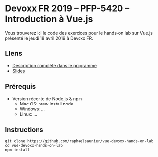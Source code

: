 # Devoxx FR 2019 – PFP-5420 – Introduction à Vue.js

Vous trouverez ici le code des exercices pour le hands-on lab sur Vue.js présenté le jeudi 18 avril 2019 à Devoxx FR.

## Liens

- [Description complète dans le programme](https://cfp.devoxx.fr/2019/talk/PFP-5420/Introduction_a_Vue.js_%E2%80%93%C2%A0Le_framework_JavaScript_progressif)
- [Slides](https://docs.google.com/presentation/d/12pfu1YrhvIRSWL4v-Gnt1KiZ8O90_V-2EGfzn-1fWOU/edit?usp=sharing)

## Prérequis

- Version récente de Node.js & npm
    - Mac OS: brew install node
    - Windows: …
    - Linux: …

## Instructions

```
git clone https://github.com/raphaelsaunier/vue-devoxx-hands-on-lab
cd vue-devoxx-hands-on-lab
npm install
```
